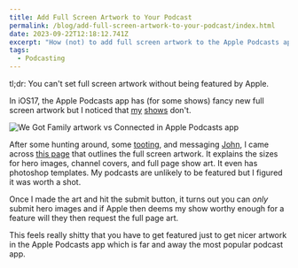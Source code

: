```yaml
---
title: Add Full Screen Artwork to Your Podcast
permalink: /blog/add-full-screen-artwork-to-your-podcast/index.html
date: 2023-09-22T12:18:12.741Z
excerpt: "How (not) to add full screen artwork to the Apple Podcasts app for your podcast"
tags:
  - Podcasting
---
```


tl;dr: You can't set full screen artwork without being featured by Apple.

In iOS17, the Apple Podcasts app has (for some shows) fancy new full screen artwork but I noticed that [my](https://ruminatepodcast.com) [shows](https://wegot.family) don't.

![We Got Family artwork vs Connected in Apple Podcasts app](https://cdn.rknight.me/site/full-screen-artwork.png)

After some hunting around, some [tooting](https://social.lol/@robb/111105291859489382), and messaging [John](https://mastodon.macstories.net/@johnvoorhees), I came across [this page](https://podcasters.apple.com/support/866-promotional-artwork) that outlines the full screen artwork. It explains the sizes for hero images, channel covers, and full page show art. It even has photoshop templates. My podcasts are unlikely to be featured but I figured it was worth a shot.

Once I made the art and hit the submit button, it turns out you can _only_ submit hero images and if Apple then deems my show worthy enough for a feature will they then request the full page art.

This feels really shitty that you have to get featured just to get nicer artwork in the Apple Podcasts app which is far and away the most popular podcast app.